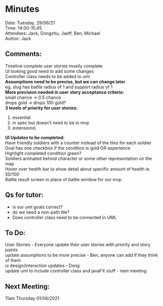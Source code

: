 # Minutes
Date: Tuesday, 29/06/21\
Time: 14:00-15:45\
Attendees: Jack, Dongzhu, Jaeff, Ben, Michael\
Author: Jack

## Comments:
Timeline complete
user stories mostly complete\
UI looking good need to add some changes\
Controller class needs to be added to uml\
<b>Assumptions need to be precise, but we can change later</b>\
eg. slug has battle radius of 1 and support radius of 1\
<b>More precision needed in user story acceptance criteria:</b>\
small chance -> 0.5 chance\
drops gold -> drops 100 gold?\
<b>3 levels of priority for user stories:</b>
1. essential
2. in spec but doesn't need to be in mvp
3. extensions\

<b>UI Updates to be completed:</b>\
Have friendly soldiers with a counter instead of the tiles for each soldier\
Goal has one checkbox if the condition is gold OR experience\
Highlight completed condition green?\
Soldiers animated behind character or some other representation on the map\
Hover over health bar to show detail about specific amount of health ie. 50/100\
Battle result screen in place of battle window for our mvp

## Qs for tutor:
- is our uml goals correct?
- do we need a non-path tile?
- Does controller class need to be connected in UML

## To Do:
User Stories - Everyone update their user stories with priority and story points\
update assumptions to be more precise - Ben, anyone can add if they think of them\
ui design/interaction updates - Dong\
update uml to include controller class and javaFX stuff - next meeting

## Next Meeting:
11am Thursday 01/06/2021